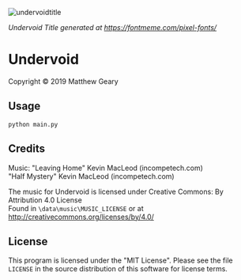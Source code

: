 ![undervoidtitle](https://user-images.githubusercontent.com/33133522/60404294-5c56ce00-9b5c-11e9-8a4c-71c485d154aa.png)  
  
 _Undervoid Title generated at https://fontmeme.com/pixel-fonts/_  
   
# Undervoid  
Copyright © 2019 Matthew Geary  
  
## Usage  
  
`python main.py`  
  
## Credits  
  
 Music: 
"Leaving Home" Kevin MacLeod (incompetech.com)  
"Half Mystery" Kevin MacLeod (incompetech.com)  
  
The music for Undervoid is licensed under Creative Commons: By Attribution 4.0 License  
Found in `\data\music\MUSIC_LICENSE` or at http://creativecommons.org/licenses/by/4.0/  

## License  
  
This program is licensed under the "MIT License".  Please
see the file `LICENSE` in the source distribution of this
software for license terms.
